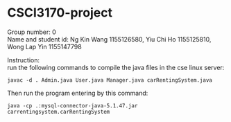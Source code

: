 # CSCI3170-project
Group number: 0 <br/>
Name and student id: Ng Kin Wang 1155126580, Yiu Chi Ho 1155125810, Wong Lap Yin 1155147798

Instruction:<br/>
run the following commands to compile the java files in the cse linux server:
````
javac -d . Admin.java User.java Manager.java carRentingSystem.java
````

Then run the program entering by this command:
````
java -cp .:mysql-connector-java-5.1.47.jar carrentingsystem.carRentingSystem
````